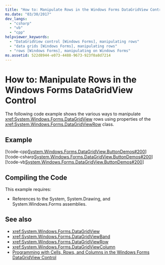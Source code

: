 ```yaml
---
title: "How to: Manipulate Rows in the Windows Forms DataGridView Control"
ms.date: "03/30/2017"
dev_langs: 
  - "csharp"
  - "vb"
  - "cpp"
helpviewer_keywords: 
  - "DataGridView control [Windows Forms], manipulating rows"
  - "data grids [Windows Forms], manipulating rows"
  - "rows [Windows Forms], manipulating on Windows Forms"
ms.assetid: 522d8944-e073-4488-9673-923f0a8d7214
---
```

# How to: Manipulate Rows in the Windows Forms DataGridView Control
The following code example shows the various ways to manipulate <xref:System.Windows.Forms.DataGridView> rows using properties of the <xref:System.Windows.Forms.DataGridViewRow> class.  
  
## Example  
 [!code-cpp[System.Windows.Forms.DataGridView.ButtonDemos#200](~/samples/snippets/cpp/VS_Snippets_Winforms/System.Windows.Forms.DataGridView.ButtonDemos/CPP/DataGridViewRowDemo.cpp#200)]
 [!code-csharp[System.Windows.Forms.DataGridView.ButtonDemos#200](~/samples/snippets/csharp/VS_Snippets_Winforms/System.Windows.Forms.DataGridView.ButtonDemos/CS/DataGridViewRowDemo.cs#200)]
 [!code-vb[System.Windows.Forms.DataGridView.ButtonDemos#200](~/samples/snippets/visualbasic/VS_Snippets_Winforms/System.Windows.Forms.DataGridView.ButtonDemos/VB/datagridviewrowdemo.vb#200)]  
  
## Compiling the Code  
 This example requires:  
  
- References to the System, System.Drawing, and System.Windows.Forms assemblies.  
  
## See also

- <xref:System.Windows.Forms.DataGridView>
- <xref:System.Windows.Forms.DataGridViewBand>
- <xref:System.Windows.Forms.DataGridViewRow>
- <xref:System.Windows.Forms.DataGridViewColumn>
- [Programming with Cells, Rows, and Columns in the Windows Forms DataGridView Control](programming-with-cells-rows-and-columns-in-the-datagrid.md)
